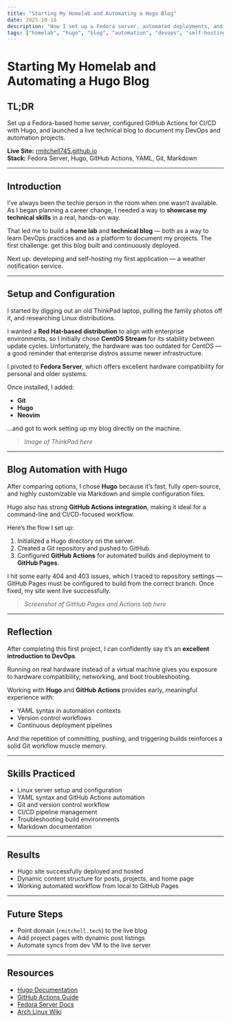```yaml
---
title: "Starting My Homelab and Automating a Hugo Blog"
date: 2025-10-18
description: "How I set up a Fedora server, automated deployments, and launched a Hugo-based blog to document my DevOps journey."
tags: ["homelab", "hugo", "blog", "automation", "devops", "self-hosting"]
---
```


# Starting My Homelab and Automating a Hugo Blog

## TL;DR
Set up a Fedora-based home server, configured GitHub Actions for CI/CD with Hugo, and launched a live technical blog to document my DevOps and automation projects.  

**Live Site:** [rmitchell745.github.io](https://rmitchell745.github.io)  
**Stack:** Fedora Server, Hugo, GitHub Actions, YAML, Git, Markdown  

<!--more-->

---

## Introduction
I’ve always been the techie person in the room when one wasn’t available. As I began planning a career change, I needed a way to **showcase my technical skills** in a real, hands-on way.  

That led me to build a **home lab** and **technical blog** — both as a way to learn DevOps practices and as a platform to document my projects. The first challenge: get this blog built and continuously deployed.  

Next up: developing and self-hosting my first application — a weather notification service.

---

## Setup and Configuration
I started by digging out an old ThinkPad laptop, pulling the family photos off it, and researching Linux distributions.  

I wanted a **Red Hat-based distribution** to align with enterprise environments, so I initially chose **CentOS Stream** for its stability between update cycles. Unfortunately, the hardware was too outdated for CentOS — a good reminder that enterprise distros assume newer infrastructure.  

I pivoted to **Fedora Server**, which offers excellent hardware compatibility for personal and older systems.  

Once installed, I added:
- **Git**
- **Hugo**
- **Neovim**

…and got to work setting up my blog directly on the machine.

> _Image of ThinkPad here_

---

## Blog Automation with Hugo
After comparing options, I chose **Hugo** because it’s fast, fully open-source, and highly customizable via Markdown and simple configuration files.  

Hugo also has strong **GitHub Actions integration**, making it ideal for a command-line and CI/CD-focused workflow.  

Here’s the flow I set up:
1. Initialized a Hugo directory on the server.  
2. Created a Git repository and pushed to GitHub.  
3. Configured **GitHub Actions** for automated builds and deployment to **GitHub Pages**.  

I hit some early 404 and 403 issues, which I traced to repository settings — GitHub Pages must be configured to build from the correct branch. Once fixed, my site went live successfully.

> _Screenshot of GitHub Pages and Actions tab here_

---

## Reflection
After completing this first project, I can confidently say it’s an **excellent introduction to DevOps**.  

Running on real hardware instead of a virtual machine gives you exposure to hardware compatibility, networking, and boot troubleshooting.  

Working with **Hugo** and **GitHub Actions** provides early, meaningful experience with:
- YAML syntax in automation contexts  
- Version control workflows  
- Continuous deployment pipelines  

And the repetition of committing, pushing, and triggering builds reinforces a solid Git workflow muscle memory.

---

## Skills Practiced
- Linux server setup and configuration  
- YAML syntax and GitHub Actions automation  
- Git and version control workflow  
- CI/CD pipeline management  
- Troubleshooting build environments  
- Markdown documentation  

---

## Results
- Hugo site successfully deployed and hosted  
- Dynamic content structure for posts, projects, and home page  
- Working automated workflow from local to GitHub Pages  

---

## Future Steps
- Point domain (`rmitchell.tech`) to the live blog  
- Add project pages with dynamic post listings  
- Automate syncs from dev VM to the live server  

---

## Resources
- [Hugo Documentation](https://gohugo.io/documentation/)  
- [GitHub Actions Guide](https://docs.github.com/en/actions)  
- [Fedora Server Docs](https://docs.fedoraproject.org/en-US/fedora-server/)  
- [Arch Linux Wiki](https://wiki.archlinux.org/title/Main_page)

